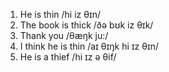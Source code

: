 
1. He is thin /hi iz θɪn/
2. The book is thick /ðə bʊk iz θɪk/
3. Thank you         /θæŋk ju:/
4. I think he is thin /aɪ θɪŋk hi ɪz θɪn/
5. He is a thief      /hi ɪz ə θif/
